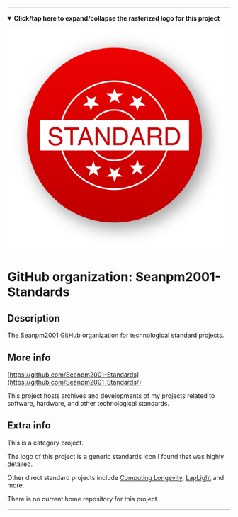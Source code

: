 
***

<!--

<details><summary><b lang="en">Click/tap here to expand/collapse the vectorized logo for this project</b></summary>

![Linter_logo_v2.svg failed to load. The file may be missing or corrupt. Check the file path for errors first.](/AdditionalInfo/2/Seanpm2001-Standards/Linter_logo_v2.svg)

</details>

!-->

<details open><summary><b lang="en">Click/tap here to expand/collapse the rasterized logo for this project</b></summary>

![Standards_1.png failed to load. The file may be missing or corrupt. Check the file path for errors first.](/AdditionalInfo/2/Seanpm2001-Standards/Standards_1.png)

</details>

# GitHub organization: Seanpm2001-Standards

## Description

The Seanpm2001 GitHub organization for technological standard projects.

## More info

[https://github.com/Seanpm2001-Standards](https://github.com/Seanpm2001-Standards/)

This project hosts archives and developments of my projects related to software, hardware, and other technological standards.

## Extra info

This is a category project.

The logo of this project is a generic standards icon I found that was highly detailed.

Other direct standard projects include [Computing Longevity](/AdditionalInfo/2/Computing-longevity/), [LapLight](/AdditionalInfo/2/LapLight/) and more.

<!--

The homepage for <project> is located <here>

!-->

There is no current home repository for this project.

***
